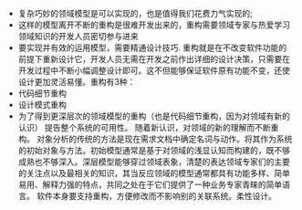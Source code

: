 - 复杂巧妙的领域模型是可以实现的，也是值得我们花费力气实现的;
- 这样的模型离开不断的重构是很难开发出来的，重构需要领域专家与热爱学习领域知识的开发人员密切参与进来
- 要实现并有效的运用模型，需要精通设计技巧.
重构就是在不改变软件功能的前提下重新设计它，开发人员无需在开发之前作出详细的设计决策，只需要在开发过程中不断小幅调整设计即可。这不但能够保证软件原有功能不变，还使设计更加灵活易懂。重构有3种：
- 代码细节重构
- 设计模式重构
- 为了得到更深层次的领域模型的重构（也是代码细节重构，因为对领域有新的认识）
提告整个系统的可用性。
随着新认识，对领域的新的理解而不断重构。
对象分析的传统的方法是现在需求文档中确定名词与动作。将其作为系统的初始对象与方法。初始模型通常是基于对领域的浅显认知而构建的，既不够成熟也不够深入。深层模型能够穿过领域表象，清楚的表达领域专家们的主要的关注点以及最相关的知识，其当反应领域的模型通常都具有功能多样、简单易用、解释力强的特点，共同之处在于它们提供了一种业务专家青睐的简单语言。
软件本身要支持重构，方便修改而不影响别的关联系统。柔性设计。

